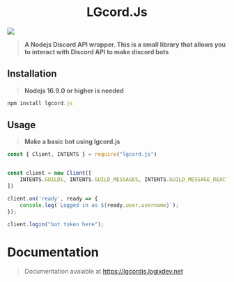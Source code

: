 <h1 align="center">LGcord.Js</h1>

<img src="https://media.discordapp.net/attachments/913066109081620570/1051116162026573904/1665301818603_1.png" size="50%">

> **A Nodejs Discord API wrapper. This is a small library that allows you to interact with Discord API to make discord bots**

## Installation

> **Nodejs 16.9.0 or higher is needed**

```js
npm install lgcord.js
```

## Usage

> **Make a basic bot using lgcord.js**

```js
const { Client, INTENTS } = require("lgcord.js")


const client = new Client([
    INTENTS.GUILDS, INTENTS.GUILD_MESSAGES, INTENTS.GUILD_MESSAGE_REACTIONS
])

client.on('ready', ready => {
    console.log(`Logged in as ${ready.user.username}`);
});

client.login("bot token here");

```

# Documentation
 > Documentation avaiable at https://lgcordjs.logixdev.net
